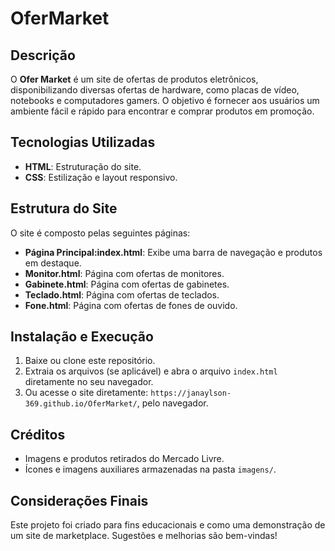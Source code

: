 # OferMarket

## Descrição
O **Ofer Market** é um site de ofertas de produtos eletrônicos, disponibilizando diversas ofertas de hardware,
como placas de vídeo, notebooks e computadores gamers. O objetivo é fornecer aos usuários um ambiente fácil
e rápido para encontrar e comprar produtos em promoção.

## Tecnologias Utilizadas
- **HTML**: Estruturação do site.
- **CSS**: Estilização e layout responsivo.

## Estrutura do Site
O site é composto pelas seguintes páginas:
- **Página Principal:index.html**: Exibe uma barra de navegação e produtos em destaque.
- **Monitor.html**: Página com ofertas de monitores.
- **Gabinete.html**: Página com ofertas de gabinetes.
- **Teclado.html**: Página com ofertas de teclados.
- **Fone.html**: Página com ofertas de fones de ouvido.

## Instalação e Execução
1. Baixe ou clone este repositório.
2. Extraia os arquivos (se aplicável) e abra o arquivo `index.html` diretamente no seu navegador.
3. Ou acesse o site diretamente: `https://janaylson-369.github.io/OferMarket/`, pelo navegador.

## Créditos
- Imagens e produtos retirados do Mercado Livre.
- Ícones e imagens auxiliares armazenadas na pasta `imagens/`.

## Considerações Finais
Este projeto foi criado para fins educacionais e como uma demonstração de um site de marketplace. Sugestões e melhorias são bem-vindas!

